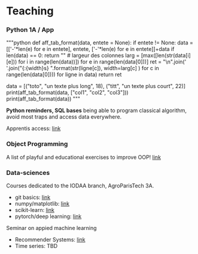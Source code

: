

# Teaching

### Python 1A / App

"""python
def aff_tab_format(data, entete = None):
    if entete != None:
        data = [['-'*len(e) for e in entete], entete, ['-'*len(e) for e in entete]]+data
    if len(data) == 0:
        return ""
    # largeur des colonnes
    larg = [max([len(str(data[i][e])) for i in range(len(data))]) for e in range(len(data[0]))] 
    ret = "\n".join(' '.join("{:{width}s} ".format(str(ligne[c]), width=larg[c] ) for c in range(len(data[0]))) for ligne in data)
    return ret

data = [("toto", "un texte plus long", 18), ("titt", "un texte plus court", 22)]
print(aff_tab_format(data, ["col1", "col2", "col3"]))
print(aff_tab_format(data))
"""

**Python reminders, SQL bases** being able to program classical algorithm, avoid most traps and access data everywhere.

Apprentis access: [link](https://ecampus.paris-saclay.fr/enrol/instances.php?id=70409)

### Object Programming

A list of playful and educational exercises to improve OOP! [link](exoOOP.md)

### Data-sciences

Courses dedicated to the IODAA branch, AgroParisTech 3A.

* git basics: [link](https://github.com/vguigue/tuto_git)
* numpy/matplotlib: [link](https://github.com/vguigue/tuto_numpy)
* scikit-learn: [link](https://github.com/vguigue/tuto_sklearn)
* pytorch/deep learning: [link](https://github.com/vguigue/tuto_deep)

Seminar on appied machine learning
* Recommender Systems: [link](https://github.com/vguigue/reco_2019)
* Time series: TBD

